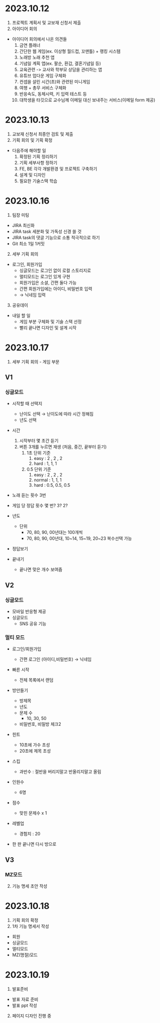 # 2023.10.12

1. 프로젝트 계획서 및 교보재 신청서 제출
2. 아이디어 회의

- 아이디어 회의에서 나온 의견들
  1. 금연 플래너
  2. 간단한 웹 게임(ex. 이상형 월드컵, 꼬맨틀) + 랭킹 시스템
  3. 노래방 노래 추천 앱
  4. 기념일 계획 앱(ex. 팔순, 환갑, 결혼기념일 등)
  5. 교육관련 -> 교사와 학부모 상담을 관리하는 앱
  6. 유튜브 업다운 게임 구체화
  7. 컨셉을 살린 시간(초)와 관련된 미니게임
  8. 여행 + 총무 서비스 구체화
  9. 반응속도, 동체시력, 키 입력 테스트 등
  10. 대학생을 타깃으로 교수님께 이메일 대신 보내주는 서비스(이메일 form 제공)

# 2023.10.13

1. 교보재 신청서 최종안 검토 및 제출
2. 기획 회의 및 기획 확정

- 다음주에 해야할 일
  1. 확정된 기획 정리하기
  2. 기획 세부사항 정하기
  3. FE, BE 각각 개발환경 및 프로젝트 구축하기
  4. 설계 및 디자인
  5. 필요한 기술스택 학습

# 2023.10.16

1. 팀장 미팅

- JIRA 최신화
- JIRA task 세분화 및 가독성 신경 쓸 것
- JIRA task의 댓글 기능으로 소통 적극적으로 하기
- Git 최소 1일 1커밋

2. 세부 기획 회의

- 로그인, 회원가입
  - 싱글모드는 로그인 없이 로컬 스토리지로
  - 멀티모드는 로그인 있게 구현
  - 회원가입은 소셜, 간편 둘다 가능
  - 간편 회원가입에는 아이디, 비밀번호 입력
  - → 닉네임 입력

3. 공유데이

- 내일 할 일
  - 게임 부분 구체화 및 기술 스택 선정
  - 빨리 끝나면 디자인 및 설계 시작

# 2023.10.17

1. 세부 기획 회의 - 게임 부문

## V1

### 싱글모드

- 시작할 때 선택지
  - 난이도 선택 → 난이도에 따라 시간 정해짐
  - 년도 선택
- 시간

  1. 시작부터 몇 초간 듣기
  2. 버튼 3개를 누르면 재생 (처음, 중간, 끝부터 듣기)
     1. 1초 단위 기준
        1. easy : 2 , 2 , 2
        2. hard : 1, 1, 1
     2. 0.5 단위 기준
        1. easy : 2 , 2 , 2
        2. normal : 1, 1, 1
        3. hard : 0.5, 0.5, 0.5

- 노래 듣는 횟수 3번
- 게임 당 정답 횟수 몇 번? 3? 2?

- 년도

  - 단위
    - 70, 80, 90, 00년대는 100개씩
    - 70, 80, 90, 00년대, 10~14, 15~19, 20~23 복수선택 가능

- 정답보기
- 끝내기
  - 끝나면 맞은 개수 보여줌

## V2

### 싱글모드

- 모바일 반응형 제공
- 싱글모드
  - SNS 공유 기능

### 멀티 모드

- 로그인/회원가입
  - 간편 로그인 (아이디,비밀번호) → 닉네임
- 빠른 시작
  - 전체 목록에서 랜덤
- 방만들기

  - 방제목
  - 년도
  - 문제 수
    - 10, 30, 50
  - 비밀번호, 비밀방 체크2

- 힌트
  - 10초에 가수 초성
  - 20초에 제목 초성
- 스킵
  - 과반수 : 절반을 버리지말고 반올리지말고 올림
- 인원수
  - 6명
- 점수
  - 맞힌 문제수 x 1
- 레벨업
  - 경험치 : 20
- 한 판 끝나면 다시 방으로

## V3

### MZ모드

2. 기능 명세 초안 작성

# 2023.10.18

1. 기획 회의 확정
2. 1차 기능 명세서 작성

- 회원
- 싱글모드
- 멀티모드
- MZ(명절)모드

# 2023.10.19

1. 발표준비

- 발표 자료 준비
- 발표 ppt 작성

2. 페이지 디자인 진행 중

